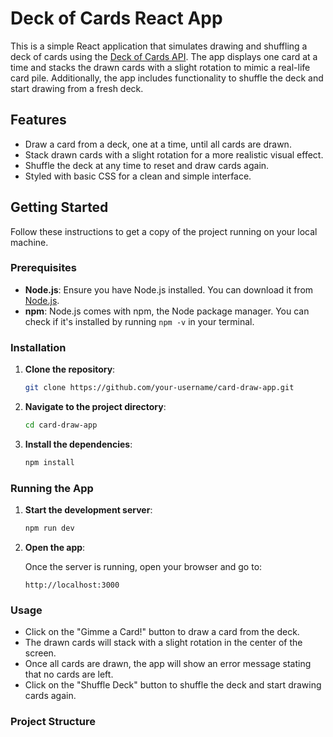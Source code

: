 # Deck of Cards React App

This is a simple React application that simulates drawing and shuffling a deck of cards using the [Deck of Cards API](https://deckofcardsapi.com/). The app displays one card at a time and stacks the drawn cards with a slight rotation to mimic a real-life card pile. Additionally, the app includes functionality to shuffle the deck and start drawing from a fresh deck.

## Features

- Draw a card from a deck, one at a time, until all cards are drawn.
- Stack drawn cards with a slight rotation for a more realistic visual effect.
- Shuffle the deck at any time to reset and draw cards again.
- Styled with basic CSS for a clean and simple interface.

## Getting Started

Follow these instructions to get a copy of the project running on your local machine.

### Prerequisites

- **Node.js**: Ensure you have Node.js installed. You can download it from [Node.js](https://nodejs.org/).
- **npm**: Node.js comes with npm, the Node package manager. You can check if it's installed by running `npm -v` in your terminal.

### Installation

1. **Clone the repository**:

   ```bash
   git clone https://github.com/your-username/card-draw-app.git
   ```

2. **Navigate to the project directory**:

   ```bash
   cd card-draw-app
   ```

3. **Install the dependencies**:

   ```bash
   npm install
   ```

### Running the App

1. **Start the development server**:

   ```bash
   npm run dev
   ```

2. **Open the app**:

   Once the server is running, open your browser and go to:

   ```
   http://localhost:3000
   ```

### Usage

- Click on the "Gimme a Card!" button to draw a card from the deck.
- The drawn cards will stack with a slight rotation in the center of the screen.
- Once all cards are drawn, the app will show an error message stating that no cards are left.
- Click on the "Shuffle Deck" button to shuffle the deck and start drawing cards again.

### Project Structure
